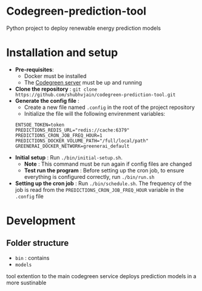 # Codegreen-prediction-tool
Python project to deploy renewable energy prediction models 

# Installation and setup
- **Pre-requisites**:
  - Docker must be installed 
  - The [Codegreen server](https://github.com/AnneHartebrodt/codegreen) must be up and running 
- **Clone the repository** : `git clone https://github.com/shubhvjain/codegreen-prediction-tool.git`
- **Generate the config file** : 
  - Create a new file named  `.config`  in the root of the project repository
  - Initialize the file will the following envirenment variables:
  ```
  ENTSOE_TOKEN=token
  PREDICTIONS_REDIS_URL="redis://cache:6379"
  PREDICTIONS_CRON_JOB_FREQ_HOUR=1
  PREDICTIONS_DOCKER_VOLUME_PATH="/full/local/path"
  GREENERAI_DOCKER_NETWORK=greenerai_default
  ```
- **Initial setup** :  Run `./bin/initial-setup.sh`. 
  - **Note** : This command must be run again if config files are changed
  - **Test run the program** : Before setting up the cron job, to ensure everything is configured correctly, run `./bin/run.sh`
- **Setting up the cron job** : Run `./bin/schedule.sh`. The frequency of the job is read from the `PREDICTIONS_CRON_JOB_FREQ_HOUR` variable in the `.config` file

# Development 

## Folder structure 
- `bin` : contains 
- `models`




tool 
extention to the main codegreen service 
deploys prediction models in a more sustinable 